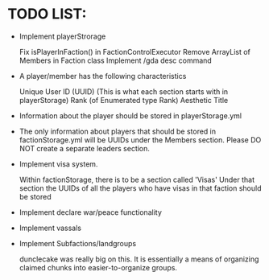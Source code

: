 # TODO LIST:

* Implement playerStrorage
	
	Fix isPlayerInFaction() in FactionControlExecutor
	Remove ArrayList of Members in Faction class
	Implement /gda desc command

* A player/member has the following characteristics
	
	Unique User ID (UUID) (This is what each section starts with in playerStorage)
	Rank (of Enumerated type Rank)
	Aesthetic Title

* Information about the player should be stored in playerStorage.yml

* The only information about players that should be stored in factionStorage.yml will be UUIDs under the Members section. Please DO NOT create a separate leaders section. 

* Implement visa system.

	Within factionStorage, there is to be a section called 'Visas'
	Under that section the UUIDs of all the players who have visas in that faction should be stored

* Implement declare war/peace functionality	

* Implement vassals

* Implement Subfactions/landgroups

	 dunclecake was really big on this.
	 It is essentially a means of organizing claimed chunks into easier-to-organize groups.

